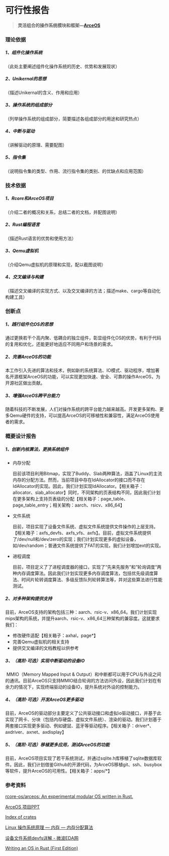 # 可行性报告

> **灵活组合的操作系统模块和框架—[ArceOS](https://github.com/rcore-os/arceos)**

### 理论依据

##### 1、组件化操作系统

（此处主要阐述组件化操作系统的历史、优势和发展现状）

##### 2、Unikernal的思想

（描述Unikernal的含义、作用和应用）

##### 3、操作系统的组成部分

（列举操作系统的组成部分，简要描述各组成部分的用途和研究热点）

##### 4、中断与驱动

（讲解驱动的原理、需要配图）

##### 5、指令集

（说明指令集的类型、作用、流行指令集的类别、的优缺点和应用范围）

### 技术依据

##### 1、Rcore和ArceOS项目

（介绍二者的概况和关系，总结二者的文档，并配图说明）

##### 2、Rust编程语言

（描述Rust语言的优势和使用方法）

##### 3、Qemu虚拟机

（介绍Qemu虚拟机的原理和实现，配以截图说明）

##### 4、交叉编译与构建

（描述交叉编译的实现方式、以及交叉编译的方法；描述make、cargo等自动化构建工具）

### 创新点

##### 1、践行组件化OS的思想

​	通过更换若干个高内聚、低耦合的独立组件，彰显组件化OS的优势，有利于代码的复用和优化，还能更好地适应不同用户和场景的需求。

##### 2、完善ArceOS的功能

​	本工作引入先进的算法和技术，例如新的系统算法、IO模式、驱动程序，增加著名开源框架ArceOS的功能，可以实现更加快速、安全、可靠的操作ArceOS，为开源社区做出贡献。

##### 3、增强ArceOS跨平台能力

​	随着科技的不断发展，人们对操作系统的跨平台能力越来越高。开发更多架构、更多Qemu硬件的支持，可以提高ArceOS的可移植性和兼容性，满足ArceOS使用者的需求。

### 概要设计报告

##### 1、创新内核算法，更换系统组件

- 内存分配

  目前该项目利用Bitmap，实现了Buddy、Slab两种算法，涵盖了Linux的主流内存的分配方法。然而，当前项目中存在IdAllocator的接口而不存在IdAllocator的实现。因此，我们计划实现IdAllocator。【相关箱子：allocator、slab_allocator】同时，不同架构的页表结构不同，因此我们计划在更多架构上支持页表级的分配【相关箱子：page_table、page_table_entry；相关架构：aarch、rsicv、x86_64】

- 文件系统

  目前，项目实现了设备文件系统、虚拟文件系统提供文件操作的上层支持。【相关箱子：axfs_devfs、axfs_vfs、axfs】。目前，虚拟文件系统提供了/dev/null和/dev/zero的实现；我们计划实现更多的虚拟设备，如/dev/random；普通文件系统提供了FAT的实现，我们计划增加ext的实现。

- 进程调度

  目前，项目定义了了进程调度器的接口，实现了“先来先服务”和”轮询调度“两种内存调度算法。因此我们计划实现更多内存调度算法，包括优先级调度算法、时间片轮转调度算法、多级反馈队列轮转算法等，并对这些算法进行性能测试。

##### 2、对多种架构提供支持

​		目前，ArceOS支持的架构包括三种：aarch、rsic-v、x86_64。我们计划实现mips架构的系统，并提升aarch、rsic-v、x86_64三种架构的兼容度。这就要求我们：

- 修改硬件适配【相关箱子：axhal，page*】
- 完善Qemu虚拟机的相关支持
- 提供交叉编译的文档教程以供参考

##### 3、（高阶·可选）实现中断驱动的设备IO

​	MMIO（Memory Mapped Input & Output）和中断都可以用于CPU与外设之间的通讯。目前ArceOS只支持MMIO结合轮询的方法访问外设，因此我们计划在有余力的情况下，实现终端驱动的设备IO，提升系统对外设的控制能力。

##### 4、（高阶·可选）开发ArceOS更多驱动

​	目前，ArceOS的驱动部分主要定义了公共驱动接口和虚拟io驱动接口，并基于此实现了网卡、分块（包括内存硬盘、虚拟文件系统）、渲染的驱动。我们计划基于两套接口实现更多驱动、例如键鼠、蓝牙等驱动程序。【相关箱子：driver*、axdriver、axnet、axdisplay】

##### 5、（高阶·可选）移植更多应用，测试ArceOS的功能

​	目前，ArceOS项目实现了若干系统测试，并通过sqlite.h库移植了sqlite数据库软件。因此，我们计划借鉴Github的开源代码，为ArceOS移植git、ssh、busybox等软件，提升ArceOS的可用性。【相关箱子：apps/\*】

### 参考资料

[rcore-os/arceos: An experimental modular OS written in Rust.](https://github.com/rcore-os/arceos)

[ArceOS 项目PPT](https://learningos.github.io/os-lectures/oslabs/biglabs.html#1)

[Index of crates](http://rcore-os.cn/arceos/)

[Linux 操作系统原理 — 内存 — 内存分配算法](http://www.taodudu.cc/news/show-306484.html)

[设备文件系统devfs详解 - 微波EDA网](http://ee.mweda.com/rd/29217.html)

[Writing an OS in Rust (First Edition)](https://os.phil-opp.com/edition-1/)

